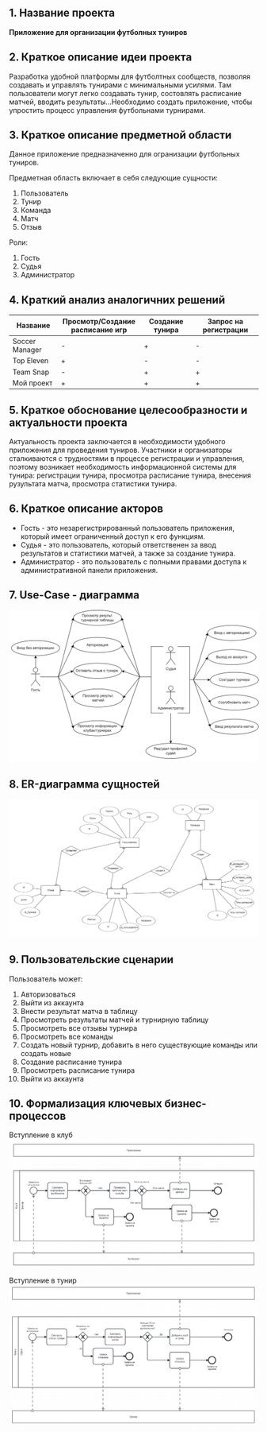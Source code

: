 ## 1. Название проекта

**Приложение для организации футболных туниров**

## 2. Краткое описание идеи проекта

Разработка удобной платформы для футболтных сообществ, позволяя создавать и управлять тунирами с минимальными усилями. Там пользователи могут легко создавать тунир, состовлять расписание матчей, вводить результаты...Необходимо создать приложение, чтобы упростить процесс управления футбольнами турнирами.

## 3. Краткое описание предметной области

Данное приложение предназначенно для огранизации футбольных туниров.

Предметная область включает в себя следующие сущности:

1. Пользователь
2. Тунир
3. Команда
4. Матч
5. Отзыв

Роли:

1. Гость
2. Судья
3. Администратор

## 4. Краткий анализ аналогичних решений

| Название       | Просмотр/Создание расписание игр | Создание тунира | Запрос на регистрации |
| -------------- | -------------------------------- | --------------- | --------------------- |
| Soccer Manager | -                                | +               | -                     |
| Top Eleven     | +                                | -               | -                     |
| Team Snap      | -                                | +               | +                     |
| Мой проект     | +                                | +               | +                     |

## 5. Краткое обоснование целесообразности и актуальности проекта

Актуальность проекта заключается в необходимости удобного приложения для проведения туниров. Участники и организаторы сталкиваются с трудностями в процессе регистрации и управления, поэтому возникает необходимость информационной системы для тунира: регистрации тунира, просмотра расписание тунира, внесения рузультата матча, просмотра статистики тунира.

## 6. Краткое описание акторов

- Гость - это незарегистрированный пользователь приложения, который имеет ограниченный доступ к его функциям.
- Судья - это пользователь, который ответственен за ввод результатов и статистики матчей, а также за создание тунира.
- Администратор - это пользователь с полными правами доступа к административной панели приложения.

## 7. Use-Case - диаграмма

![uc1](ppo-Use-Case.png)

## 8. ER-диаграмма сущностей

![er](ER-diagram.png)

## 9. Пользовательские сценарии

Пользователь может:

1. Авторизоваться
2. Выйти из аккаунта
3. Внести результат матча в таблицу
4. Просмотреть результаты матчей и турнирную таблицу
5. Просмотреть все отзывы турнира
6. Просмотреть все команды
7. Создать новый турнир, добавить в него существующие команды или создать новые
8. Создание расписание тунира
9. Просмотреть расписание тунира
10. Выйти из аккаунта

## 10. Формализация ключевых бизнес-процессов

Вступление в клуб
![bpmn1](bpmn1.png)

Вступление в тунир
![bpmn2](bpmn2.png)
